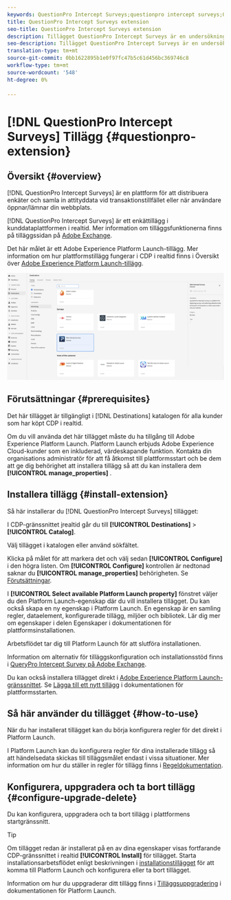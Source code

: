 ```yaml
---
keywords: QuestionPro Intercept Surveys;questionpro intercept surveys;QuestionPro;questionpro
title: QuestionPro Intercept Surveys extension
seo-title: QuestionPro Intercept Surveys extension
description: Tillägget QuestionPro Intercept Surveys är en undersökningsdestination i kunddataplattformen i realtid. Mer information om tilläggsfunktionerna finns på tilläggssidan på Adobe Exchange.
seo-description: Tillägget QuestionPro Intercept Surveys är en undersökningsdestination i kunddataplattformen i realtid. Mer information om tilläggsfunktionerna finns på tilläggssidan på Adobe Exchange.
translation-type: tm+mt
source-git-commit: 0bb1622895b1e0f97fc47b5c61d456bc369746c8
workflow-type: tm+mt
source-wordcount: '548'
ht-degree: 0%

---
```



# [!DNL QuestionPro Intercept Surveys] Tillägg {#questionpro-extension}

## Översikt {#overview}

[!DNL QuestionPro Intercept Surveys] är en plattform för att distribuera enkäter och samla in attityddata vid transaktionstillfället eller när användare öppnar/lämnar din webbplats.

[!DNL QuestionPro Intercept Surveys] är ett enkättillägg i kunddataplattformen i realtid. Mer information om tilläggsfunktionerna finns på tilläggssidan på [Adobe Exchange](https://exchange.adobe.com/experiencecloud.details.90096.questionpro-surveys.html).

Det här målet är ett Adobe Experience Platform Launch-tillägg. Mer information om hur plattformstillägg fungerar i CDP i realtid finns i Översikt över [Adobe Experience Platform Launch-tillägg](../launch-extensions/overview.md).

![QuestionPro Intercept Surveys Extension](../../assets/catalog/survey/web-intercept-surveys/catalog.png)

## Förutsättningar {#prerequisites}

Det här tillägget är tillgängligt i [!DNL Destinations] katalogen för alla kunder som har köpt CDP i realtid.

Om du vill använda det här tillägget måste du ha tillgång till Adobe Experience Platform Launch. Platform Launch erbjuds Adobe Experience Cloud-kunder som en inkluderad, värdeskapande funktion. Kontakta din organisations administratör för att få åtkomst till plattformsstart och be dem att ge dig behörighet att installera tillägg så att du kan installera dem **[!UICONTROL manage_properties]** .

## Installera tillägg {#install-extension}

Så här installerar du [!DNL QuestionPro Intercept Surveys] tillägget:

I CDP-gränssnittet [i](http://platform.adobe.com/)realtid går du till **[!UICONTROL Destinations]** > **[!UICONTROL Catalog]**.

Välj tillägget i katalogen eller använd sökfältet.

Klicka på målet för att markera det och välj sedan **[!UICONTROL Configure]** i den högra listen. Om **[!UICONTROL Configure]** kontrollen är nedtonad saknar du **[!UICONTROL manage_properties]** behörigheten. Se [Förutsättningar](#prerequisites).

I **[!UICONTROL Select available Platform Launch property]** fönstret väljer du den Platform Launch-egenskap där du vill installera tillägget. Du kan också skapa en ny egenskap i Platform Launch. En egenskap är en samling regler, dataelement, konfigurerade tillägg, miljöer och bibliotek. Lär dig mer om egenskaper i delen [](https://experienceleague.adobe.com/docs/launch/using/reference/admin/companies-and-properties.html#properties-page) Egenskaper i dokumentationen för plattformsinstallationen.

Arbetsflödet tar dig till Platform Launch för att slutföra installationen.

Information om alternativ för tilläggskonfiguration och installationsstöd finns i [QueryPro Intercept Survey på Adobe Exchange](https://exchange.adobe.com/experiencecloud.details.90096.questionpro-surveys.html).

Du kan också installera tillägget direkt i [Adobe Experience Platform Launch-gränssnittet](https://launch.adobe.com/). Se [Lägga till ett nytt tillägg](https://experienceleague.adobe.com/docs/launch/using/reference/manage-resources/extensions/overview.html?lang=en#add-a-new-extension) i dokumentationen för plattformsstarten.

## Så här använder du tillägget {#how-to-use}

När du har installerat tillägget kan du börja konfigurera regler för det direkt i Platform Launch.

I Platform Launch kan du konfigurera regler för dina installerade tillägg så att händelsedata skickas till tilläggsmålet endast i vissa situationer. Mer information om hur du ställer in regler för tillägg finns i [Regeldokumentation](https://experienceleague.adobe.com/docs/launch/using/reference/manage-resources/rules.html).

## Konfigurera, uppgradera och ta bort tillägg {#configure-upgrade-delete}

Du kan konfigurera, uppgradera och ta bort tillägg i plattformens startgränssnitt.

>[!TIP]
>
>Om tillägget redan är installerat på en av dina egenskaper visas fortfarande CDP-gränssnittet i realtid **[!UICONTROL Install]** för tillägget. Starta installationsarbetsflödet enligt beskrivningen i [installationstillägget](#install-extension) för att komma till Platform Launch och konfigurera eller ta bort tillägget.

Information om hur du uppgraderar ditt tillägg finns i [Tilläggsuppgradering](https://experienceleague.adobe.com/docs/launch/using/reference/manage-resources/extensions/extension-upgrade.html) i dokumentationen för Platform Launch.
